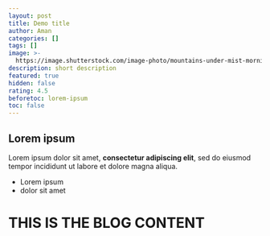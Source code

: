 ```yaml
---
layout: post
title: Demo title
author: Aman
categories: []
tags: []
image: >-
  https://image.shutterstock.com/image-photo/mountains-under-mist-morning-amazing-260nw-1725825019.jpg
description: short description
featured: true
hidden: false
rating: 4.5
beforetoc: lorem-ipsum
toc: false
---
```

## Lorem ipsum

Lorem ipsum dolor sit amet, **consectetur adipiscing elit**, sed do eiusmod tempor incididunt ut labore et dolore magna aliqua.

*   Lorem ipsum
*   dolor sit amet

# **THIS IS THE BLOG CONTENT**
